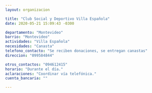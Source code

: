 ```yaml
---
layout: organizacion

title: "Club Social y Deportivo Villa Española"
date: 2020-05-21 15:09:43 -0300

departamento: "Montevideo"
barrio: "Montevideo"
actividades: "Villa Española"
necesidades: "Canasta"
telefono_contacto: "Se reciben donaciones, se entregan canastas"
direccion: "099584844"

otros_contactos: "094612415"
horario: "Durante el día."
aclaraciones: "Coordinar vía telefónica."
cuenta_bancaria: ""

---
```

